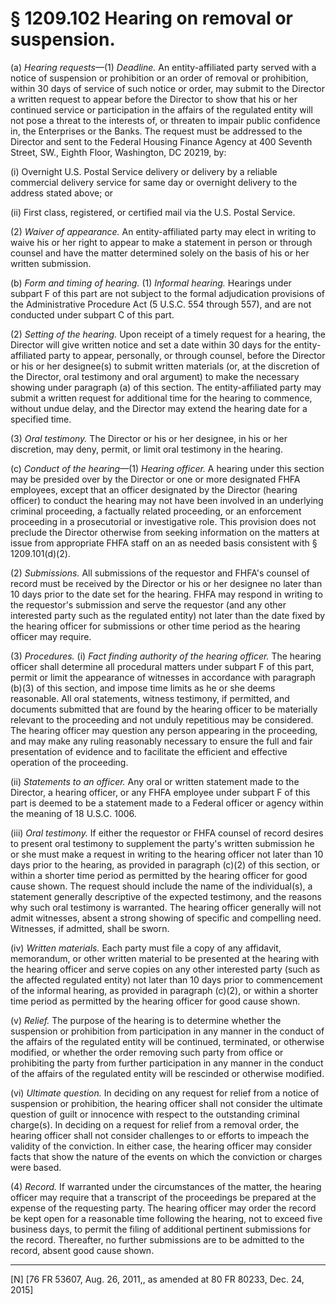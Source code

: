 # § 1209.102   Hearing on removal or suspension.

(a) *Hearing requests*—(1) *Deadline.* An entity-affiliated party served with a notice of suspension or prohibition or an order of removal or prohibition, within 30 days of service of such notice or order, may submit to the Director a written request to appear before the Director to show that his or her continued service or participation in the affairs of the regulated entity will not pose a threat to the interests of, or threaten to impair public confidence in, the Enterprises or the Banks. The request must be addressed to the Director and sent to the Federal Housing Finance Agency at 400 Seventh Street, SW., Eighth Floor, Washington, DC 20219, by:


(i) Overnight U.S. Postal Service delivery or delivery by a reliable commercial delivery service for same day or overnight delivery to the address stated above; or


(ii) First class, registered, or certified mail via the U.S. Postal Service.


(2) *Waiver of appearance.* An entity-affiliated party may elect in writing to waive his or her right to appear to make a statement in person or through counsel and have the matter determined solely on the basis of his or her written submission.


(b) *Form and timing of hearing.* (1) *Informal hearing.* Hearings under subpart F of this part are not subject to the formal adjudication provisions of the Administrative Procedure Act (5 U.S.C. 554 through 557), and are not conducted under subpart C of this part.


(2) *Setting of the hearing.* Upon receipt of a timely request for a hearing, the Director will give written notice and set a date within 30 days for the entity-affiliated party to appear, personally, or through counsel, before the Director or his or her designee(s) to submit written materials (or, at the discretion of the Director, oral testimony and oral argument) to make the necessary showing under paragraph (a) of this section. The entity-affiliated party may submit a written request for additional time for the hearing to commence, without undue delay, and the Director may extend the hearing date for a specified time.


(3) *Oral testimony.* The Director or his or her designee, in his or her discretion, may deny, permit, or limit oral testimony in the hearing.


(c) *Conduct of the hearing*—(1) *Hearing officer.* A hearing under this section may be presided over by the Director or one or more designated FHFA employees, except that an officer designated by the Director (hearing officer) to conduct the hearing may not have been involved in an underlying criminal proceeding, a factually related proceeding, or an enforcement proceeding in a prosecutorial or investigative role. This provision does not preclude the Director otherwise from seeking information on the matters at issue from appropriate FHFA staff on an as needed basis consistent with § 1209.101(d)(2).


(2) *Submissions.* All submissions of the requestor and FHFA's counsel of record must be received by the Director or his or her designee no later than 10 days prior to the date set for the hearing. FHFA may respond in writing to the requestor's submission and serve the requestor (and any other interested party such as the regulated entity) not later than the date fixed by the hearing officer for submissions or other time period as the hearing officer may require.


(3) *Procedures.* (i) *Fact finding authority of the hearing officer.* The hearing officer shall determine all procedural matters under subpart F of this part, permit or limit the appearance of witnesses in accordance with paragraph (b)(3) of this section, and impose time limits as he or she deems reasonable. All oral statements, witness testimony, if permitted, and documents submitted that are found by the hearing officer to be materially relevant to the proceeding and not unduly repetitious may be considered. The hearing officer may question any person appearing in the proceeding, and may make any ruling reasonably necessary to ensure the full and fair presentation of evidence and to facilitate the efficient and effective operation of the proceeding.


(ii) *Statements to an officer.* Any oral or written statement made to the Director, a hearing officer, or any FHFA employee under subpart F of this part is deemed to be a statement made to a Federal officer or agency within the meaning of 18 U.S.C. 1006.


(iii) *Oral testimony.* If either the requestor or FHFA counsel of record desires to present oral testimony to supplement the party's written submission he or she must make a request in writing to the hearing officer not later than 10 days prior to the hearing, as provided in paragraph (c)(2) of this section, or within a shorter time period as permitted by the hearing officer for good cause shown. The request should include the name of the individual(s), a statement generally descriptive of the expected testimony, and the reasons why such oral testimony is warranted. The hearing officer generally will not admit witnesses, absent a strong showing of specific and compelling need. Witnesses, if admitted, shall be sworn.


(iv) *Written materials.* Each party must file a copy of any affidavit, memorandum, or other written material to be presented at the hearing with the hearing officer and serve copies on any other interested party (such as the affected regulated entity) not later than 10 days prior to commencement of the informal hearing, as provided in paragraph (c)(2), or within a shorter time period as permitted by the hearing officer for good cause shown.


(v) *Relief.* The purpose of the hearing is to determine whether the suspension or prohibition from participation in any manner in the conduct of the affairs of the regulated entity will be continued, terminated, or otherwise modified, or whether the order removing such party from office or prohibiting the party from further participation in any manner in the conduct of the affairs of the regulated entity will be rescinded or otherwise modified.


(vi) *Ultimate question.* In deciding on any request for relief from a notice of suspension or prohibition, the hearing officer shall not consider the ultimate question of guilt or innocence with respect to the outstanding criminal charge(s). In deciding on a request for relief from a removal order, the hearing officer shall not consider challenges to or efforts to impeach the validity of the conviction. In either case, the hearing officer may consider facts that show the nature of the events on which the conviction or charges were based.


(4) *Record.* If warranted under the circumstances of the matter, the hearing officer may require that a transcript of the proceedings be prepared at the expense of the requesting party. The hearing officer may order the record be kept open for a reasonable time following the hearing, not to exceed five business days, to permit the filing of additional pertinent submissions for the record. Thereafter, no further submissions are to be admitted to the record, absent good cause shown.



---

[N] [76 FR 53607, Aug. 26, 2011,, as amended at 80 FR 80233, Dec. 24, 2015]




